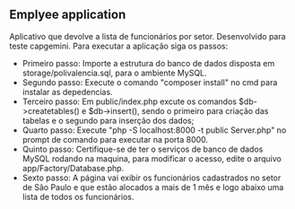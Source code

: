 ## Emplyee application

Aplicativo que devolve a lista de funcionários por setor. Desenvolvido para teste capgemini. Para executar a aplicação siga os passos:

- Primeiro passo:   Importe a estrutura do banco de dados disposta em storage/polivalencia.sql, para o ambiente MySQL.
- Segundo passo:    Execute o comando "composer install" no cmd para instalar as depedencias.
- Terceiro passo:   Em public/index.php excute os comandos $db->createtables() e $db->insert(), sendo o primeiro para criação das tabelas e o segundo para inserção dos dados;
- Quarto passo:     Execute "php -S localhost:8000 -t public Server.php" no prompt de comando para executar na porta 8000.
- Quinto passo:     Certifique-se de ter o serviços de banco de dados MySQL rodando na maquina, para modificar o acesso, edite o arquivo app/Factory/Database.php.
- Sexto passo:      A página vai exibir os funcionários cadastrados no setor de São Paulo e que estão alocados a mais de 1 mês e logo abaixo uma lista de todos os funcionários.
